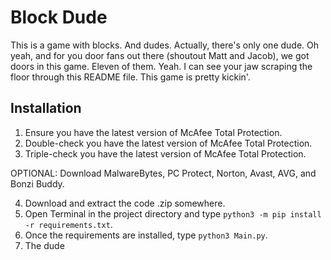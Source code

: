 # Block Dude

This is a game with blocks. And dudes. Actually, there's only one dude. Oh yeah, and for you door fans out there (shoutout Matt and Jacob), we got doors in this game. Eleven of them. Yeah. I can see your jaw scraping the floor through this README file. This game is pretty kickin'.

## Installation

1. Ensure you have the latest version of McAfee Total Protection.
2. Double-check you have the latest version of McAfee Total Protection.
3. Triple-check you have the latest version of McAfee Total Protection.

OPTIONAL: Download MalwareBytes, PC Protect, Norton, Avast, AVG, and Bonzi Buddy.

4. Download and extract the code .zip somewhere.
5. Open Terminal in the project directory and type `python3 -m pip install -r requirements.txt`.
6. Once the requirements are installed, type `python3 Main.py`.
7. The dude

